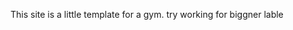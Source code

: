 This site is a little template for a gym.
try working for biggner lable
<!---
AbhishekChauhan1mern/AbhishekChauhan1mern is a ✨ special ✨ repository because its `README.md` (this file) appears on your GitHub profile.
You can click the Preview link to take a look at your changes.
--->
